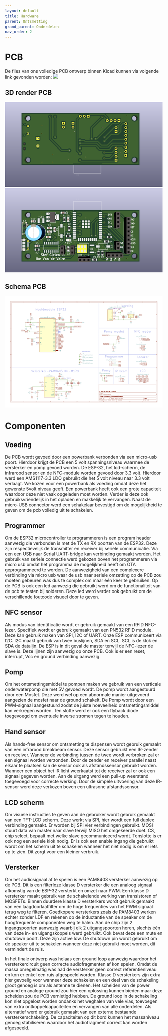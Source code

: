 ```yaml
---
layout: default
title: Hardware
parent: Ontsmetting
grand_parent: Onderdelen
nav_order: 2
---
```




# PCB
De files van ons volledige PCB ontwerp binnen Kicad kunnen via volgende link gevonden worden:
![](https://github.com/Ontsmettinator3000/PCB)

## 3D render PCB

![](https://github.com/Ontsmettinator3000/main/blob/main/docs/PCB_3DviewBOTTOM.png?raw=true)
![](https://github.com/Ontsmettinator3000/main/blob/main/docs/PCB_3DviewTOP.png?raw=true)

## Schema PCB

![](https://github.com/Ontsmettinator3000/main/blob/main/docs/Printing%20Print%20schema.pn.png?raw=true)

# Componenten
## Voeding
De PCB wordt gevoed door een powerbank verbonden via een micro-usb poort. Hierdoor krijgt de PCB een 5 volt spanningsniveau waarmee de versterker en pomp gevoed worden. De ESP-32, het lcd-scherm, de infrarood sensor en de NFC-module worden gevoed door 3.3 volt. Hierdoor werd een AMS1117-3.3 LDO gebruikt die het 5 volt niveau naar 3.3 volt verlaagt. We kozen voor een powerbank als voeding omdat deze het gewenste 5volt niveau geeft. Een powerbank heeft ook een grote capaciteit waardoor deze niet vaak opgeladen moet worden. Verder is deze ook gebruiksvriendelijk in het opladen en makkelijk te vervangen. Naast de micro-USB connector werd een schakelaar bevestigd om de mogelijkheid te geven om de pcb volledig uit te schakelen.

## Programmer

Om de ESP32 microcontroller te programmeren is een program header aanwezig die verbonden is met de TX en RX poorten van de ESP32. Deze zijn respectievelijk de transmitter en receiver bij seriële communicatie. Via een een USB naar Serial UART-bridge kan verbinding gemaakt worden. Het gebruik van seriele connectie werd gekozen boven het programmeren via micro usb omdat het programma de mogelijkheid heeft om OTA geprogrammeerd te worden. De aanwezigheid van een complexere verbinding via micro usb waar de usb naar seriele omzetting op de PCB zou moeten gebeuren was dus te complex om maar één keer te gebruiken. Op de PCB is ook een led aanwezig die gebruikt werd om de functionaliteit van de pcb te testen bij solderen. Deze led werd verder ook gebruikt om de verschillende foutcode visueel door te geven.

## NFC sensor

Als modus van identificatie wordt er gebruik gemaakt van een RFID NFC-lezer. Specifiek wordt er gebruik gemaakt van een PN532 RFID module. Deze kan gebruik maken van SPI, I2C of UART. Onze ESP communiceert via I2C. I2C maakt gebruik van twee buslijnen, SDA en SCL. SCL is de klok en SDA de datalijn. De ESP is in dit geval de master terwijl de NFC-lezer de slave is. Deze lijnen zijn aanwezig op onze PCB. Ook is er een reset, interrupt, Vcc en ground verbinding aanwezig. 

## Pomp

Om het ontsmettingsmiddel te pompen maken we gebruik van een verticale onderwaterpomp die met 5V gevoed wordt. De pomp wordt aangestuurd door een Mosfet. Deze werd wel op een abnormale manier uitgevoerd aangezien de mosfet naar de ground schakelt. De Pomp wordt door een PWM-signaal aangestuurd zodat de juiste hoeveelheid ontsmettingsmiddel kan verkregen worden. Ten slotte werd er ook een flyback diode toegevoegd om eventuele inverse stromen tegen te houden.

## Hand sensor

Als hands-free sensor om ontsmetting te dispensen wordt gebruik gemaakt van een infrarood breakbeam sensor. Deze sensor gebruikt een IR-zender en receiver. Wanneer de verbinding tussen de twee wordt verbroken zal er een signaal worden verzonden. Door de zender en receiver parallel naast elkaar te plaatsen kan de sensor ook als afstandssensor gebruikt worden. Wanneer een object het IR licht weerkaatst tot de receiver zal er ook een signaal gegeven worden. Aan de uitgang werd een pull-up weerstand toegevoegd voor correcte werking. Door de simpele uitvoering van deze IR-sensor werd deze verkozen boven een ultrasone afstandssensor.

## LCD scherm

Om visuele instructies te geven aan de gebruiker wordt gebruik gemaakt van een TFT-LCD scherm. Deze werkt via SPI, hier wordt een full duplex verbinding gemaakt. Er worden bij SPI vier verbindingen gebruikt. MOSI stuurt data van master naar slave terwijl MISO het omgekeerde doet. CS, chip select, bepaalt met welke slave gecommuniceerd wordt. Tenslotte is er ook nog een seriele klok nodig. Er is ook een enable ingang die gebruikt wordt om het scherm uit te schakelen wanneer het niet nodig is om er iets op te zien. Dit zorgt voor een kleiner verbruik.

## Versterker

Om het audiosignaal af te spelen is een PAM8403 versterker aanwezig op de PCB. Dit is een filterloze klasse D versterker die een analoog signaal afkomstig van de ESP-32 versterkt en omzet naar PWM. Een klasse D versterker maakt gebruik van de schakelende werking van transistoren of MOSFETs. Binnen duurdere klasse D versterkers wordt gebruik gemaakt van een laagdoorlaatfilter om de hoge frequenties van het PWM signaal terug weg te filteren. Goedkopere versterkers zoals de PAM8403 werken echter zonder LDF en rekenen op de inductantie van de speaker om de hoogfrequente componenten weg te halen. Aan de chip zijn 2 ingangspoorten aanwezig waarbij elk 2 uitgangspoorten horen, slechts één van deze in- en uigangskoppels werd gebruikt. Ook bevat deze een mute en shutdown poort. Deze zijn active low. De shutdown pin wordt gebruikt om de speaker uit te schakelen wanneer deze niet gebruikt moet worden, dit vermindert de ruis.

In het finale ontwerp was helaas een ground loop aanwezig waardoor het versterkercircuit geen correcte audiofragmenten af kon spelen. Omdat de massa onregelmatig was had de versterker geen correct referentieniveau en kon er enkel een ruis afgespeeld worden. Klasse D versterkers zijn extra hier gevoelig voor wanneer deze schakelen en een deel van de schakeling groot genoeg is om als antenne te dienen. Het scheiden van de power ground en analoge ground zou hier een oplossing kunnen bieden maar deze scheiden zou de PCB vernietigd hebben. De ground loop in de schakeling kon niet opgelost worden ondanks het weghalen van vele vias, toevoegen van extra ontkoppelcapaciteiten en vervangen van alle onderdelen. Als alternatief werd er gebruik gemaakt van een externe bestaande versterkerschakeling. De capaciteiten op dit bord kunnen het massaniveau genoeg stabiliseren waardoor het audiofragment correct kan worden afgespeeld.

